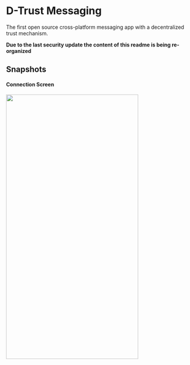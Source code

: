 # D-Trust Messaging
The first open source cross-platform messaging app with a decentralized trust mechanism.

**Due to the last security update the content of this readme is being re-organized**

## Snapshots
#### Connection Screen
<img src="http://www.faridarbai.com/d_trust_images/1_loading_screen.png" align="left" height="720" width="360">
